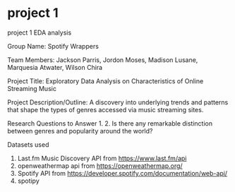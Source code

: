 # project 1
project 1 EDA analysis

Group Name: 
Spotify Wrappers

Team Members: 
Jackson Parris, Jordon Moses, Madison Lusane, Marquesia Atwater, Wilson Chira
 
Project Title: 
Exploratory Data Analysis on Characteristics of Online Streaming Music 

Project Description/Outline:
A discovery into underlying trends and patterns that shape the types of genres accessed via music streaming sites.
 
Research Questions to Answer
1. 
2.	Is there any remarkable distinction between genres and popularity around the world? 


Datasets used

1. Last.fm Music Discovery API from https://www.last.fm/api 
2. openweathermap api from https://openweathermap.org/
3. Spotify API from https://developer.spotify.com/documentation/web-api/
4. spotipy


